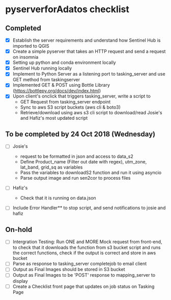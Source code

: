 # pyserverforAdatos checklist

## Completed 

- [x]  Establish the server requirements and understand how Sentinel Hub is imported to QGIS 
- [x]  Create a simple pyserver that takes an HTTP request and send a request on insomnia 
- [x]  Setting up python and conda environment locally 
- [x]  Sentinel Hub running locally 
- [x]  Implement to Python Server as a listening port to tasking_server and use GET method from taskingserver 
- [x]  Implemented GET & POST using Bottle Library (https://bottlepy.org/docs/dev/index.html)  
- [x]  Upon client's onclick that triggers tasking_server, write a script to
    * GET Request from tasking_server endpoint
    * Sync to aws S3 script buckets (aws cli & boto3)
    * Retrieve/download using aws s3 cli script to download/read Josie's and Hafiz's most updated script

## To be completed by 24 Oct 2018 (Wednesday) 

- [ ] Josie's 
    * request to be formatted in json and access to data_s2
    * Define Product_name (Filter out date with regex), utm_zone, lat_band, grid_sq as variables 
    * Pass the variables to downloadS2 function and run it using asyncio
    * Parse output image and run sen2cor to process files
- [ ]  Hafiz's
    * Check that it is running on data.json  

- [ ]   Include Error Handler** to stop script, and send notifications to josie and hafiz
    
## On-hold 
- [ ]   Intergration Testing: Run ONE and MORE Mock request from front-end, to check that it downloads the function from s3 bucket script and runs the correct functions, check if the output is correct and store in aws bucket  
- [ ]   Parse as response to tasking_server completejob to email client 
- [ ]   Output as Final Images should be stored in S3 bucket 
- [ ]   Output as Final Images to be 'POST' response to mapping_server to display 
- [ ]   Create a Checklist front page that updates on job status on Tasking Page 